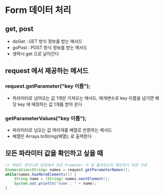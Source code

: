 # Form 데이터 처리

## get, post

- doGet : GET 방식 정보를 받는 메서드
- goPost : POST 방식 정보를 받는 메서드
- 생략시 get 으로 날아간다

## request 에서 제공하는 메서드

### request.getParameter("key 이름");

- 파라미터로 넘어오는 값 1개만 가져오는 메서드, 매개변수로 key 이름을 넘기면 해당 key 에 매칭하는 값 1개를 받아 온다

### getParameterValues("key 이름");

- 파라미터로 넘오는 값 여러개를 배열로 반환하는 메서드
- 배열은 Arrays.toString(배열); 로 출력한다

## 모든 파라미터 값을 확인하고 싶을 때

```java
// 백엔드 엔지니어 입장에서 모든 Prameter 가 잘 들어오는지 확인하기 위한 구문
Enumeration<String> names = request.getParameterNames();
while(names.hasMoreElements()) {
	String name = (String) names.nextElement();
	System.out.println("name : " + name);
}
```